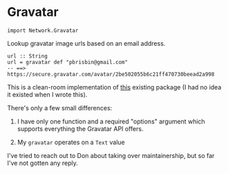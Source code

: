 # Gravatar

~~~ { .haskell }
import Network.Gravatar
~~~

Lookup gravatar image urls based on an email address.

~~~ { .haskell }
url :: String
url = gravatar def "pbrisbin@gmail.com"
-- ==> https://secure.gravatar.com/avatar/2be502055b6c21ff470730beead2a998
~~~

This is a clean-room implementation of [this][] existing package (I had 
no idea it existed when I wrote this).

[this]: http://hackage.haskell.org/package/gravatar

There's only a few small differences:

1. I have only one function and a  required "options" argument which 
   supports everything the Gravatar API offers.

2. My `gravatar` operates on a `Text` value

I've tried to reach out to Don about taking over maintainership, but 
so far I've not gotten any reply.
